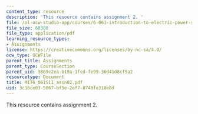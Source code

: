 ```yaml
---
content_type: resource
description: 'This resource contains assignment 2. '
file: /ol-ocw-studio-app/courses/6-061-introduction-to-electric-power-systems-spring-2011/3c16ce035067bf5e2ef78749fe318e8d_MIT6_061S11_assn02.pdf
file_size: 68380
file_type: application/pdf
learning_resource_types:
- Assignments
license: https://creativecommons.org/licenses/by-nc-sa/4.0/
ocw_type: OCWFile
parent_title: Assignments
parent_type: CourseSection
parent_uid: 3869c2ea-b19a-1fcd-fe99-36d41d8cf5a2
resourcetype: Document
title: MIT6_061S11_assn02.pdf
uid: 3c16ce03-5067-bf5e-2ef7-8749fe318e8d
---
```

This resource contains assignment 2. 